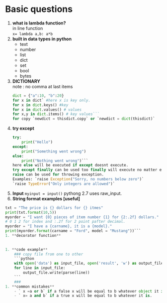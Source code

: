 # Basic questions  

1. **what is lambda function?**  
	in line function  
	`x= lambda a,b: a*b`  
1. **built in data types in python**  
	- text  
	- number
	- list
	- dict
	- set 
	- bool 
	- bytes
1. **DICTIONARY**  
	note : no comma at last items
	```python
	dict = {"a":10, "b":20}   
	for x in dict` #here x is key only.  
	for x in dict.keys() #key  
	for x in dict.values() # values  
	for x,y in dict.items() # key values```  
	for copy `newdict = thisdict.copy` or `newdict = dict(thisdict)`  
1. **try except**  
	```python
	try:  
		print("Hello")  
	except:  
		print("Something went wrong")  
	else:  
		print("Nothing went wrong")```  
	here else will be executed if except doesnt execute.   
	try except finally can be used too finally will execute no matter exception occurs or not  
	raise can be used for throwing exception.   
	Examples: `raise Exception("Sorry, no numbers below zero")`  
	`raise TypeError("Only integers are allowed")`  
1. **Input**
	`myinput = input()` pythong 2.7 uses raw_input.   
1. **String format examples [useful]**  
```python
txt = "The price is {} dollars for {} itmes"  
print(txt.format(10,5))  
myorder = "I want {0} pieces of item number {1} for {2:.2f} dollars."  
# 0 1 2 for index and :.2f for 2 point pafter decimal.
myorder = "I have a {carname}, it is a {model}."  
print(myorder.format(carname = "Ford", model = "Mustang"))```  
1. **decorator function**
	
	
1. **code example**
	### copy file from one to other  
	```python 
	with open('data') as input_file, open('result', 'w') as output_file:
    for line in input_file:
        output_file.write(parse(line))
	```
	### 
1. **common mistakes**
	- ` x =a or b` if a false x will be equal to b whatever object it is. 
	- ` x= a and b` if a true x will be equal to b whatever it is. 
	
